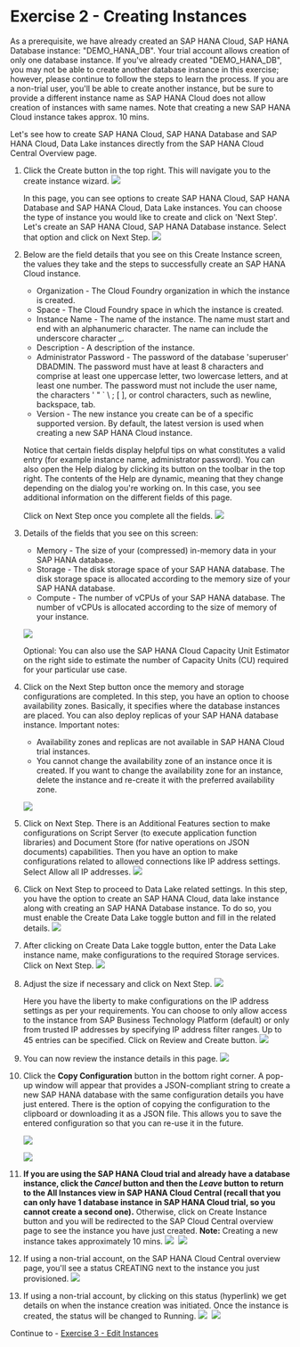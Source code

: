 # Exercise 2 - Creating Instances

As a prerequisite, we have already created an SAP HANA Cloud, SAP HANA Database instance: "DEMO_HANA_DB". Your trial account allows creation of only one database instance. If you've already created "DEMO_HANA_DB", you may not be able to create another database instance in this exercise; however, please continue to follow the steps to learn the process. If you are a non-trial user, you'll be able to create another instance, but be sure to provide a different instance name as SAP HANA Cloud does not allow creation of instances with same names. Note that creating a new SAP HANA Cloud instance takes approx. 10 mins.

Let's see how to create SAP HANA Cloud, SAP HANA Database and SAP HANA Cloud, Data Lake instances directly from the SAP HANA Cloud Central Overview page. 

1. Click the Create button in the top right. This will navigate you to the create instance wizard.
    <kbd>
    ![](./images/22.png)
    </kbd>
    
    In this page, you can see options to create SAP HANA Cloud, SAP HANA Database and SAP HANA Cloud, Data Lake instances. You can choose the type of instance you would like to create and click on 'Next Step'. Let's create an SAP HANA Cloud, SAP HANA Database instance. Select that option and click on Next Step.
    <kbd>
    ![](./images/23.png)
    </kbd>
    
2. Below are the field details that you see on this Create Instance screen, the values they take and the steps to successfully create an SAP HANA Cloud instance.

    * Organization - The Cloud Foundry organization in which the instance is created.  
    * Space - The Cloud Foundry space in which the instance is created.  
    * Instance Name - The name of the instance. The name must start and end with an alphanumeric character. The name can include the underscore character _.  
    * Description - A description of the instance.
    * Administrator Password - The password of the database 'superuser' DBADMIN. The password must have at least 8 characters and comprise at least one uppercase letter, two lowercase letters, and at least one number. The password must not include the user name, the characters ' " ` \ ; [ ], or control characters, such as newline, backspace, tab.
    * Version - The new instance you create can be of a specific supported version. By default, the latest version is used when creating a new SAP HANA Cloud instance.

    Notice that certain fields display helpful tips on what constitutes a valid entry (for example instance name, administrator password). You can also open the Help dialog by clicking its button on the toolbar in the top right. The contents of the Help are dynamic, meaning that they change depending on the dialog you're working on. In this case, you see additional information on the different fields of this page.

    Click on Next Step once you complete all the fields. 
    <kbd>
    ![](./images/3.png)
    </kbd>
    
3. Details of the fields that you see on this screen:  

    * Memory - The size of your (compressed) in-memory data in your SAP HANA database.
    * Storage - The disk storage space of your SAP HANA database.
    The disk storage space is allocated according to the memory size of your SAP HANA database.
    * Compute - The number of vCPUs of your SAP HANA database.
    The number of vCPUs is allocated according to the size of memory of your instance.

    <kbd>![](./images/4.png)</kbd>

    Optional: You can also use the SAP HANA Cloud Capacity Unit Estimator on the right side to estimate the number of Capacity Units (CU) required for your particular use case.

4. Click on the Next Step button once the memory and storage configurations are completed. In this step, you have an option to choose availability zones. Basically, it specifies where the database instances are placed. You can also deploy replicas of your SAP HANA database instance. Important notes:
    * Availability zones and replicas are not available in  SAP HANA Cloud trial instances.
    * You cannot change the availability zone of an instance once it is created. If you want to change the availability zone for an instance, delete the instance and re-create it with the preferred availability zone.

    <kbd>![](./images/5.png)</kbd>
    
5. Click on Next Step. There is an Additional Features section to make configurations on Script Server (to execute application function libraries) and Document Store (for native operations on JSON documents) capabilities. Then you have an option to make configurations related to allowed connections like IP address settings. Select Allow all IP addresses.
    <kbd>
    ![](./images/6.png)
    </kbd>
    
6. Click on Next Step to proceed to Data Lake related settings. In this step, you have the option to create an SAP HANA Cloud, data lake instance along with creating an SAP HANA Database instance. To do so, you must enable the Create Data Lake toggle button and fill in the related details.
    <kbd>
    ![](./images/7.png)
    </kbd>
    
7. After clicking on Create Data Lake toggle button, enter the Data Lake instance name, make configurations to the required Storage services. Click on Next Step.
    <kbd>
    ![](./images/8.png)
    </kbd>
    
8. Adjust the size if necessary and click on Next Step.
    <kbd>
    ![](./images/9.png)
    </kbd>
    
    Here you have the liberty to make configurations on the IP address settings as per your requirements. You can choose to only allow access to the instance from SAP Business Technology Platform (default) or only from trusted IP addresses by specifying IP address filter ranges. Up to 45 entries can be specified. Click on Review and Create button.
    <kbd>
    ![](./images/10.png)
    </kbd>
    
9. You can now review the instance details in this page.
    <kbd>
    ![](./images/11.png)
    </kbd>

10. Click the **Copy Configuration** button in the bottom right corner. A pop-up window will appear that provides a JSON-compliant string to create a new SAP HANA database with the same configuration details you have just entered. There is the option of copying the configuration to the clipboard or downloading it as a JSON file. This allows you to save the entered configuration so that you can re-use it in the future.

    ![](./images/copy_configuration.png)

    ![](./images/cc_window.png)

11. **If you are using the SAP HANA Cloud trial and already have a database instance, click the *Cancel* button and then the *Leave* button to return to the All Instances view in SAP HANA Cloud Central (recall that you can only have 1 database instance in SAP HANA Cloud trial, so you cannot create a second one).** Otherwise, click on Create Instance button and you will be redirected to the SAP Cloud Central overview page to see the instance you have just created. **Note:** Creating a new instance takes approximately 10 mins.
    <kbd>
    ![](./images/12.png)
    </kbd>
    <kbd>
    ![](./images/13.png)
    </kbd>
    
12. If using a non-trial account, on the SAP HANA Cloud Central overview page, you'll see a status CREATING next to the instance you just provisioned.
    <kbd>
    ![](./images/14.png)
    </kbd>
    
12. If using a non-trial account, by clicking on this status (hyperlink) we get details on when the instance creation was initiated. Once the instance is created, the status will be changed to Running.
    <kbd>
    ![](./images/19.png)
    </kbd>
    <kbd>
    ![](./images/20.png)
    </kbd>
    
Continue to - [Exercise 3 - Edit Instances](../ex3/README.md)

